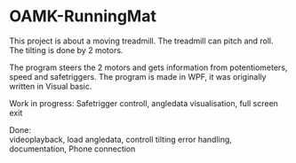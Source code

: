 OAMK-RunningMat
===============
This project is about a moving treadmill. 
The treadmill can pitch and roll. The tilting is done by 2 motors. 

The program steers the 2 motors and gets information from potentiometers, speed and safetriggers. 
The program is made in WPF, it was originally written in Visual basic. 

Work in progress: 
                  Safetrigger controll,
                  angledata visualisation, 
                  full screen exit
                  
Done:         
                  videoplayback, 
                  load angledata,
                  controll tilting
                  error handling, 
                  documentation,
                  Phone connection
                  
                  
                  
